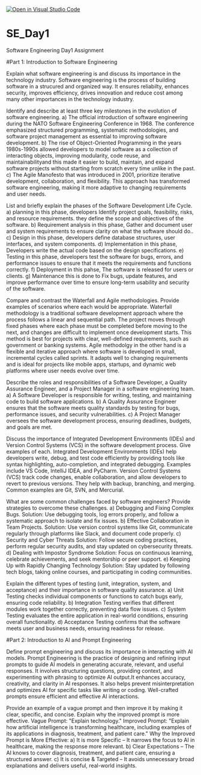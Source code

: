 [![Open in Visual Studio Code](https://classroom.github.com/assets/open-in-vscode-2e0aaae1b6195c2367325f4f02e2d04e9abb55f0b24a779b69b11b9e10269abc.svg)](https://classroom.github.com/online_ide?assignment_repo_id=18391306&assignment_repo_type=AssignmentRepo)
# SE_Day1
Software Engineering Day1 Assignment

#Part 1: Introduction to Software Engineering

Explain what software engineering is and discuss its importance in the technology industry.
Software engineering is the process of building software in a strucured and organized way.
It ensures reliabilty, enhances security, improves efficiency, drives innovation and reduce cost among many other importances in the technology industry.

Identify and describe at least three key milestones in the evolution of software engineering.
a) The official introduction of software engineering during the NATO Software Engineering Conference in 1968. The conference emphasized structured programming, systematic methodologies, and software project management as essential to improving software development.
b) The rise of Object-Oriented Programming in the years 1980s-1990s allowed developers to model software as a collection of interacting objects, improving modularity, code reuse, and maintainabilityand this made it easier to build, maintain, and expand software projects without starting from scratch every time unlike in the past.
c) The Agile Manofesto that was introduced in 2001, prioritize iterative development, collaboration, and flexibility. This approach has transformed software engineering, making it more adaptive to changing requirements and user needs.


List and briefly explain the phases of the Software Development Life Cycle.
a) planning 
in this phase, developers Identify project goals, feasibility, risks, and resource requirements. they define the scope and objectives of the software.
b) Requirement analysis
in this phase, Gather and document user and system requirements to ensure clarity on what the software should do..
c)  Design
in this phase, developers define database structures, user interfaces, and system components.
d) Implementation
in this phase, Developers write the actual code based on the design specifications.
e) Testing
in this phase, developers test the software for bugs, errors, and performance issues to ensure that it meets the requirements and functions correctly.
f) Deployment
in this pahse, The software is released for users or clients.
g)  Maintenance
this is done to Fix bugs, update features, and improve performance over time to ensure long-term usability and security of the software.

Compare and contrast the Waterfall and Agile methodologies. Provide examples of scenarios where each would be appropriate.
Waterfall methodology is a traditional software development approach where the process follows a linear and sequential path. The project moves through fixed phases where each phase must be completed before moving to the next, and changes are difficult to implement once development starts. This method is best for projects with clear, well-defined requirements, such as government or banking systems. Agile methodolgy in the other hand is a flexible and iterative approach where software is developed in small, incremental cycles called sprints. It adapts well to changing requirements and is ideal for projects like mobile apps, startups, and dynamic web platforms where user needs evolve over time.

Describe the roles and responsibilities of a Software Developer, a Quality Assurance Engineer, and a Project Manager in a software engineering team.
a) A Software Developer is responsible for writing, testing, and maintaining code to build software applications.
b) A Quality Assurance Engineer ensures that the software meets quality standards by testing for bugs, performance issues, and security vulnerabilities.
c) A Project Manager oversees the software development process, ensuring deadlines, budgets, and goals are met.

Discuss the importance of Integrated Development Environments (IDEs) and Version Control Systems (VCS) in the software development process. Give examples of each.
Integrated Development Environments (IDEs) help developers write, debug, and test code efficiently by providing tools like syntax highlighting, auto-completion, and integrated debugging. Examples include VS Code, IntelliJ IDEA, and PyCharm.
Version Control Systems (VCS) track code changes, enable collaboration, and allow developers to revert to previous versions. They help with backup, branching, and merging. Common examples are Git, SVN, and Mercurial.

What are some common challenges faced by software engineers? Provide strategies to overcome these challenges.
a) Debugging and Fixing Complex Bugs.
Solution: Use debugging tools, log errors properly, and follow a systematic approach to isolate and fix issues.
b) Effective Collaboration in Team Projects.
Solution: Use version control systems like Git, communicate regularly through platforms like Slack, and document code properly.
c) Security and Cyber Threats
Solution: Follow secure coding practices, perform regular security audits, and stay updated on cybersecurity threats.
d) Dealing with Impostor Syndrome
Solution: Focus on continuous learning, celebrate achievements, and seek mentorship or peer support.
e) Keeping Up with Rapidly Changing Technology
Solution: Stay updated by following tech blogs, taking online courses, and participating in coding communities.

Explain the different types of testing (unit, integration, system, and acceptance) and their importance in software quality assurance.
a) Unit Testing checks individual components or functions to catch bugs early, ensuring code reliability.
b) Integration Testing verifies that different modules work together correctly, preventing data flow issues.
c) System Testing evaluates the entire application in real-world conditions, ensuring overall functionality.
d) Acceptance Testing confirms that the software meets user and business needs, ensuring readiness for release.

#Part 2: Introduction to AI and Prompt Engineering


Define prompt engineering and discuss its importance in interacting with AI models.
Prompt Engineering is the practice of designing and refining input prompts to guide AI models in generating accurate, relevant, and useful responses. It involves structuring questions, providing context, and experimenting with phrasing to optimize AI output.It enhances accuracy, creativity, and clarity in AI responses. It also helps prevent misinterpretation and optimizes AI for specific tasks like writing or coding. Well-crafted prompts ensure efficient and effective AI interactions.

Provide an example of a vague prompt and then improve it by making it clear, specific, and concise. Explain why the improved prompt is more effective.
Vague Prompt:
"Explain technology."
Improved Prompt:
"Explain how artificial intelligence is transforming healthcare, including examples of its applications in diagnosis, treatment, and patient care."
Why the Improved Prompt is More Effective:
a) It is more Specific – It narrows the focus to AI in healthcare, making the response more relevant.
b) Clear Expectations – The AI knows to cover diagnosis, treatment, and patient care, ensuring a structured answer.
c) It is concise & Targeted – It avoids unnecessary broad explanations and delivers useful, real-world insights.
